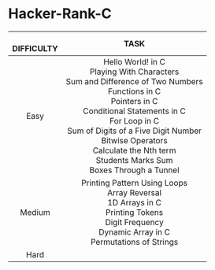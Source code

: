 # Hacker-Rank-C

| <br />DIFFICULTY |                                                                                                                                                               TASK                                                                                                                                                               |
| :--------------: | :-------------------------------------------------------------------------------------------------------------------------------------------------------------------------------------------------------------------------------------------------------------------------------------------------------------------------------: |
|       Easy       | Hello World! in C<br />Playing With Characters<br />Sum and Difference of Two Numbers<br />Functions in C<br />Pointers in C<br />Conditional Statements in C<br />For Loop in C<br />Sum of Digits of a Five Digit Number<br />Bitwise Operators<br />Calculate the Nth term<br />Students Marks Sum<br />Boxes Through a Tunnel |
|      Medium      |                                                                                Printing Pattern Using Loops<br />Array Reversal<br />1D Arrays in C<br />Printing Tokens<br />Digit Frequency<br />Dynamic Array in C<br />Permutations of Strings                                                                                |
|       Hard       |                                                                                                                                                                                                                                                                                                                                  |
